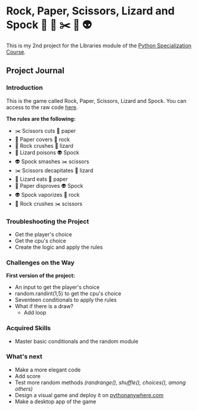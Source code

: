 # Rock, Paper, Scissors, Lizard and Spock :gem: :page_facing_up: :scissors: :lizard: :alien:  
This is my 2nd project for the Libraries module of the [Python Specialization Course](https://github.com/joserequenaidv/my-eoi/blob/master/pysp/README.md).

## Project Journal
### Introduction
This is the game called Rock, Paper, Scissors, Lizard and Spock. You can access to the raw code [here](main.py).

**The rules are the following:**
- :scissors: Scissors cuts :page_facing_up: paper
- :page_facing_up: Paper covers :gem: rock
- :gem: Rock crushes :lizard: lizard
- :lizard: Lizard poisons :alien: Spock
- :alien: Spock smashes :scissors: scissors
- :scissors: Scissors decapitates :lizard: lizard
- :lizard: Lizard eats :page_facing_up: paper
- :page_facing_up: Paper disproves :alien: Spock
- :alien: Spock vaporizes :gem: rock
- :gem: Rock crushes :scissors: scissors

### Troubleshooting the Project
- Get the player's choice
- Get the cpu's choice
- Create the logic and apply the rules

### Challenges on the Way
**First version of the project:**
- An input to get the player's choice
- random.randint(1,5) to get the cpu's choice
- Seventeen conditionals to apply the rules
- What if there is a draw? 
    - Add loop

### Acquired Skills
- Master basic conditionals and the random module

### What's next
- Make a more elegant code
- Add score
- Test more random methods *(randrange(), shuffle(), choices(), among others)*
- Design a visual game and deploy it on [pythonanywhere.com](https://www.pythonanywhere.com/)
- Make a desktop app of the game

